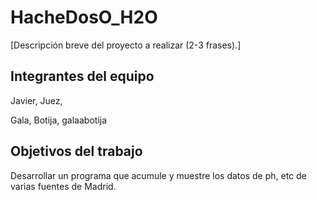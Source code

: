 # HacheDosO_H2O

[Descripción breve del proyecto a realizar (2-3 frases).]

## Integrantes del equipo

Javier, Juez, 

Gala, Botija, galaabotija

## Objetivos del trabajo

Desarrollar un programa que acumule y muestre los datos de ph, etc de varias fuentes de Madrid. 
